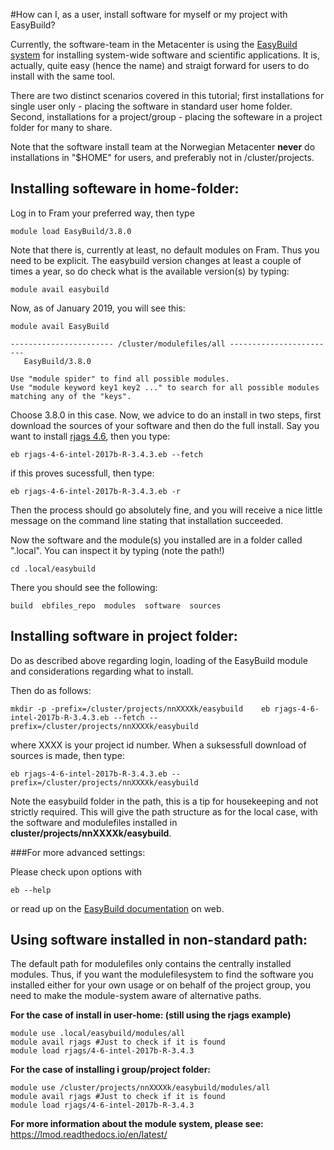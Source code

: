 #How can I, as a user, install software for myself or my project with EasyBuild?

Currently, the software-team in the Metacenter is using the [EasyBuild system](https://easybuild.readthedocs.io/en/latest/) for installing system-wide software and scientific applications. It is, actually, quite easy (hence the name) and straigt forward for users to do install with the same tool.

There are two distinct scenarios covered in this tutorial; first installations for single user only - placing the software in standard user home folder. Second, installations for a project/group - placing the softeware in a project folder for many to share. 

Note that the software install team at the Norwegian Metacenter **never** do installations in "$HOME" for users, and preferably not in /cluster/projects.

## Installing softeware in home-folder:

Log in to Fram your preferred way, then type

	module load EasyBuild/3.8.0 

Note that there is, currently at least, no default modules on Fram. Thus you need to be explicit. The easybuild version changes at least a couple of times a year, so do check what is the available version(s) by typing:

	module avail easybuild

Now, as of January 2019, you will see this:
	
	module avail EasyBuild

	----------------------- /cluster/modulefiles/all ------------------------
	   EasyBuild/3.8.0

	Use "module spider" to find all possible modules.
	Use "module keyword key1 key2 ..." to search for all possible modules
	matching any of the "keys".

Choose 3.8.0 in this case. Now, we advice to do an install in two steps, first download the sources of your software and then do the full install. Say you want to install [rjags 4.6](http://cran.r-project.org/web/packages/rjags), then you type:

	eb rjags-4-6-intel-2017b-R-3.4.3.eb --fetch

if this proves sucessfull, then type:

	eb rjags-4-6-intel-2017b-R-3.4.3.eb -r
	
Then the process should go absolutely fine, and you will receive a nice little message on the command line stating that installation succeeded. 

Now the software and the module(s) you installed are in a folder called ".local". You can inspect it by typing (note the path!)

	cd .local/easybuild

There you should see the following:

	build  ebfiles_repo  modules  software  sources

## Installing software in project folder:

Do as described above regarding login, loading of the EasyBuild module and considerations regarding what to install. 

Then do as follows:

	mkdir -p -prefix=/cluster/projects/nnXXXXk/easybuild 	eb rjags-4-6-intel-2017b-R-3.4.3.eb --fetch --prefix=/cluster/projects/nnXXXXk/easybuild

where XXXX is your project id number. When a suksessfull download of sources is made, then type:

	eb rjags-4-6-intel-2017b-R-3.4.3.eb --prefix=/cluster/projects/nnXXXXk/easybuild

Note the easybuild folder in the path, this is a tip for housekeeping and not strictly required. This will give the path structure as for the local case, with the software and modulefiles installed in **cluster/projects/nnXXXXk/easybuild**. 

###For more advanced settings:

Please check upon options with

	eb --help

or read up on the [EasyBuild documentation](https://easybuild.readthedocs.io/en/latest/) on web. 

## Using software installed in non-standard path:

The default path for modulefiles only contains the centrally installed modules. Thus, if you want the modulefilesystem to find the software you installed either for your own usage or on behalf of the project group, you need to make the module-system aware of alternative paths. 

**For the case of install in user-home: (still using the rjags example)**

	module use .local/easybuild/modules/all 
	module avail rjags #Just to check if it is found
	module load rjags/4-6-intel-2017b-R-3.4.3
	
	
**For the case of installing i group/project folder:**

	module use /cluster/projects/nnXXXXk/easybuild/modules/all
	module avail rjags #Just to check if it is found
	module load rjags/4-6-intel-2017b-R-3.4.3
		
**For more information about the module system, please see:** <https://lmod.readthedocs.io/en/latest/>

